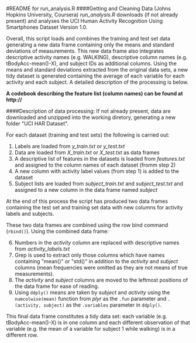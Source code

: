#README for run_analysis.R
####Getting and Cleaning Data (Johns Hopkins University, Coursera)
*run_analysis.R* downloads (if not already present) and analyses the UCI Human Activity Recognition Using Smartphones Dataset Version 1.0. 

Overall, this script loads and combines the training and test set data generating a new data frame containing only the means and standard deviations of measurements. This new data frame also integrates descriptive activity names (e.g. WALKING), descriptive column names (e.g. tBodyAcc-mean()-X), and subject IDs as additional columns. Using the means and standard deviations extracted from the original data sets, a new tidy dataset is generated containing the average of each variable for each activity and each subject. A detailed description of the processing is below.

**A codebook describing the feature list (column names) can be found at http://**

####Description of data processing:
If not already present, data are downloaded and unzipped into the working diretory, generating a new folder "UCI HAR Dataset".

For each dataset (training and test sets) the following is carried out:

1. Labels are loaded from *y_train.txt* or *y_test.txt*
2. Data are loaded from *X_train.txt* or *X_test.txt* as data frames
3. A descriptive list of features in the datasets is loaded from *features.txt* and assigned to the column names of each dataset (fromm step 2)
4. A new column with activity label values (from step 1) is added to the dataset
5. Subject lists are loaded from *subject_train.txt* and *subject_test.txt* and assigned to a new column in the data frame named *subject*

At the end of this process the script has produced two data frames containing the test set and training set data with new columns for activity labels and subjects.

These two data frames are combined using the row bind command (`rbind()`). Using the combined data frame:

6. Numbers in the *activity* column are replaced with descriptive names from *activity_labels.txt* 
7. Grep is used to extract only those columns which have names containing "mean()" or "std()" in addition to the *activity* and *subject* columns (mean frequencies were omitted as they are not means of true measurements). 
8. The *activity* and *subject* columns are moved to the leftmost positions of the data frame for ease of reading.
9. Using `ddply()` means are taken by *subject* and *activity* using the `numcolwise(mean)` function from *plyr* as the `.fun` parameter and `.(activity, subject)` as the `.variables` parameter in `ddply()`.

This final data frame constitutes a tidy data set: each variable (e.g. tBodyAcc-mean()-X)  is in one column and each different observation of that variable (e.g. the mean of a variable for subject 1 while walking) is in a different row.

